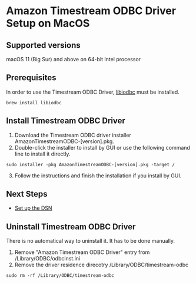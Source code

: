 # Amazon Timestream ODBC Driver Setup on MacOS

## Supported versions
macOS 11 (Big Sur) and above on 64-bit Intel processor

## Prerequisites
In order to use the Timestream ODBC Driver, [libiodbc](https://www.iodbc.org/dataspace/doc/iodbc/wiki/iodbcWiki/WelcomeVisitors) must be installed.
```
brew install libiodbc
```

## Install Timestream ODBC Driver
1. Download the Timestream ODBC driver installer AmazonTimestreamODBC-[version].pkg.
2. Double-click the installer to install by GUI or use the following command line to install it directly.
```
sudo installer -pkg AmazonTimestreamODBC-[version].pkg -target /
```
3. Follow the instructions and finish the installation if you install by GUI.

## Next Steps

- [Set up the DSN](macOS-dsn-configuration.md)

## Uninstall Timestream ODBC Driver
There is no automatical way to uninstall it. It has to be done manually.
1. Remove "Amazon Timestream ODBC Driver" entry from /Library/ODBC/odbcinst.ini
2. Remove the driver residence direcotry /Library/ODBC/timestream-odbc
```
sudo rm -rf /Library/ODBC/timestream-odbc
```
